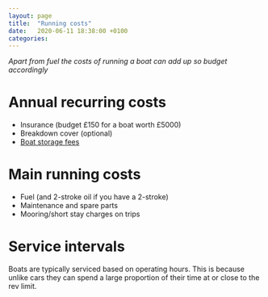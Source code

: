 ```yaml
---
layout: page
title:  "Running costs"
date:   2020-06-11 18:38:00 +0100
categories:
---
```

*Apart from fuel the costs of running a boat can add up so budget accordingly*

# Annual recurring costs
- Insurance (budget £150 for a boat worth £5000)
- Breakdown cover (optional)
- [Boat storage fees]({{site.baseurl}}/Boat-storage)

# Main running costs
- Fuel (and 2-stroke oil if you have a 2-stroke)
- Maintenance and spare parts
- Mooring/short stay charges on trips

# Service intervals
Boats are typically serviced based on operating hours. This is because unlike cars they can spend a large proportion of their time at or close to the rev limit.
